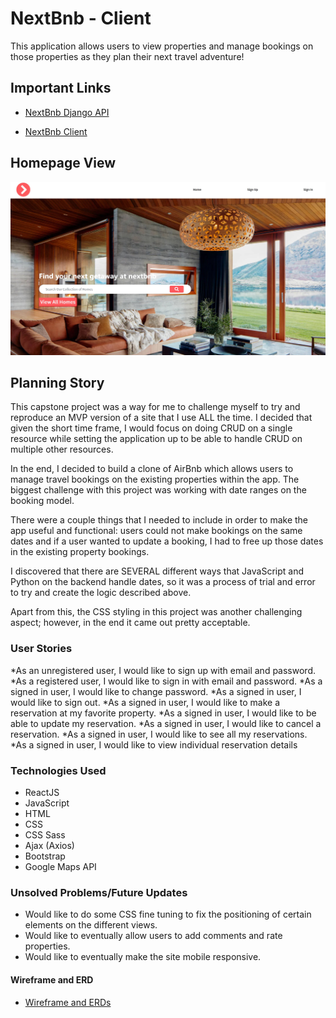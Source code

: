# NextBnb - Client

This application allows users to view properties and manage bookings on those
properties as they plan their next travel adventure!

## Important Links

- [NextBnb Django API](https://nextbnb-api.herokuapp.com/)

- [NextBnb Client](https://gambinos14.github.io/nextbnb-client/#/)

## Homepage View

![Homepage](nextbnb.jpg)

## Planning Story

This capstone project was a way for me to challenge myself to try and reproduce
an MVP version of a site that I use ALL the time. I decided that given the short
time frame, I would focus on doing CRUD on a single resource while setting the
application up to be able to handle CRUD on multiple other resources.

In the end, I decided to build a clone of AirBnb which allows users to manage
travel bookings on the existing properties within the app. The biggest challenge
with this project was working with date ranges on the booking model.

There were a couple things that I needed to include in order to make the app useful
and functional: users could not make bookings on the same dates and if a user
wanted to update a booking, I had to free up those dates in the existing property
bookings.

I discovered that there are SEVERAL different ways that JavaScript and Python on
the backend handle dates, so it was a process of trial and error to try and create
the logic described above.

Apart from this, the CSS styling in this project was another challenging
aspect; however, in the end it came out pretty acceptable.

### User Stories

*As an unregistered user, I would like to sign up with email and password.
*As a registered user, I would like to sign in with email and password.
*As a signed in user, I would like to change password.
*As a signed in user, I would like to sign out.
*As a signed in user, I would like to make a reservation at my favorite property.
*As a signed in user, I would like to be able to update my reservation.
*As a signed in user, I would like to cancel a reservation.
*As a signed in user, I would like to see all my reservations.
*As a signed in user, I would like to view individual reservation details

### Technologies Used

- ReactJS
- JavaScript
- HTML
- CSS
- CSS Sass
- Ajax (Axios)
- Bootstrap
- Google Maps API

### Unsolved Problems/Future Updates

- Would like to do some CSS fine tuning to fix the positioning of certain
elements on the different views.
- Would like to eventually allow users to add comments and rate properties.
- Would like to eventually make the site mobile responsive.

#### Wireframe and ERD

- [Wireframe and ERDs ](https://docs.google.com/document/d/1Pk_ML21nfQIxZaxbK4QNUWwwAYiqOJhJ7Ier5KqV4WY/edit?usp=sharing)
